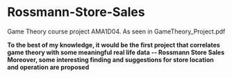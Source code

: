 # Rossmann-Store-Sales
Game Theory course project AMA1D04.
As seen in GameTheory_Project.pdf

**To the best of my knowledge, it would be the first project that correlates game theory with some meaningful real life data -- Rossmann Store Sales**
**Moreover, some interesting finding and suggestions for store location and operation are proposed**
